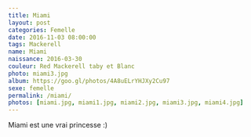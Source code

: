 ```yaml
---
title: Miami
layout: post
categories: Femelle
date: 2016-11-03 08:00:00
tags: Mackerell
name: Miami
naissance: 2016-03-30
couleur: Red Mackerell taby et Blanc
photo: miami3.jpg
album: https://goo.gl/photos/4A8uELrYHJXy2Cu97
sexe: femelle
permalink: /miami/
photos: [miami.jpg, miami1.jpg, miami2.jpg, miami3.jpg, miami4.jpg]
---
```


Miami est une vrai princesse :)
